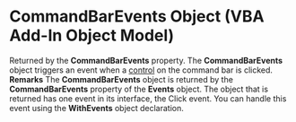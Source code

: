 
# CommandBarEvents Object (VBA Add-In Object Model)



Returned by the  **CommandBarEvents** property. The **CommandBarEvents** object triggers an event when a [control](b8bdf64f-5920-1ae9-16d0-b26d09524a30.md) on the command bar is clicked.
 **Remarks**
The  **CommandBarEvents** object is returned by the **CommandBarEvents** property of the **Events** object. The object that is returned has one event in its interface, the Click event. You can handle this event using the **WithEvents** object declaration.
